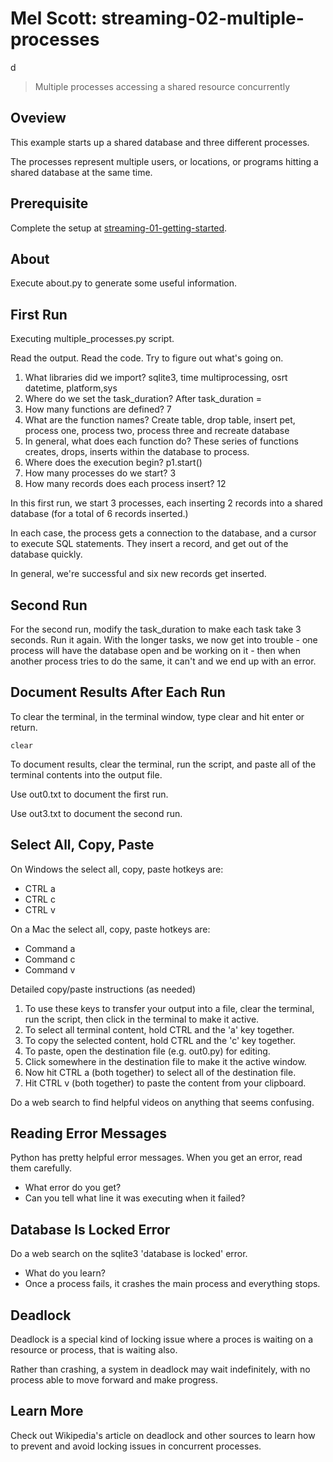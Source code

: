 # Mel Scott: streaming-02-multiple-processes
d
> Multiple processes accessing a shared resource concurrently

## Oveview

This example starts up a shared database and three different processes.

The processes represent multiple users, or locations, or programs 
hitting a shared database at the same time. 

## Prerequisite

Complete the setup at [streaming-01-getting-started](https://github.com/denisecase/streaming-01-getting-started).

## About

Execute about.py to generate some useful information.

## First Run

Executing multiple_processes.py script.

Read the output. Read the code. 
Try to figure out what's going on. 

1. What libraries did we import? sqlite3, time multiprocessing, osrt datetime, platform,sys
1. Where do we set the task_duration? After task_duration =
1. How many functions are defined? 7
1. What are the function names? Create table, drop table, insert pet, process one, process two, process three and recreate database
1. In general, what does each function do? These series of functions creates, drops, inserts within the database to process.
1. Where does the execution begin? p1.start()
1. How many processes do we start? 3
1. How many records does each process insert? 12

In this first run, we start 3 processes, 
each inserting 2 records into a shared database 
(for a total of 6 records inserted.)

In each case, the process gets a connection to the database, 
and a cursor to execute SQL statements.
They insert a record, and get out of the database quickly.

In general, we're successful and six new records get inserted. 

## Second Run

For the second run, modify the task_duration to make each task take 3 seconds. Run it again. 
With the longer tasks, we now get into trouble - 
one process will have the database open and be working on it - 
then when another process tries to do the same, it can't and 
we end up with an error. 

## Document Results After Each Run

To clear the terminal, in the terminal window, type clear and hit enter or return. 

`clear`

To document results, clear the terminal, run the script, and paste all of the terminal contents into the output file.

Use out0.txt to document the first run. 

Use out3.txt to document the second run.

## Select All, Copy, Paste

On Windows the select all, copy, paste hotkeys are:

- CTRL a 
- CTRL c 
- CTRL v 

On a Mac the select all, copy, paste hotkeys are:

- Command a
- Command c
- Command v

Detailed copy/paste instructions (as needed)

1. To use these keys to transfer your output into a file, 
clear the terminal, run the script, then click in the terminal to make it active.
1. To select all terminal content, hold CTRL and the 'a' key together. 
1. To copy the selected content, hold CTRL and the 'c' key together. 
1. To paste, open the destination file (e.g. out0.py) for editing.
1. Click somewhere in the destination file to make it the active window.
1. Now hit CTRL a (both together) to select all of the destination file.
1. Hit CTRL v (both together) to paste the content from your clipboard.

Do a web search to find helpful videos on anything that seems confusing. 

## Reading Error Messages

Python has pretty helpful error messages. 
When you get an error, read them carefully. 

- What error do you get?
- Can you tell what line it was executing when it failed?


## Database Is Locked Error

Do a web search on the sqlite3 'database is locked' error.

- What do you learn?
- Once a process fails, it crashes the main process and everything stops. 

## Deadlock

Deadlock is a special kind of locking issue where a proces 
is waiting on a resource or process, that is waiting also. 

Rather than crashing, a system in deadlock may wait indefinitely, 
with no process able to move forward and make progress.

## Learn More

Check out Wikipedia's article on deadlock and other sources to learn how to prevent and avoid locking issues in concurrent processes. 
